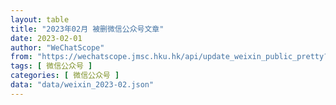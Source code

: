 ```yaml
---
layout: table
title: "2023年02月 被删微信公众号文章"
date: 2023-02-01
author: "WeChatScope"
from: "https://wechatscope.jmsc.hku.hk/api/update_weixin_public_pretty?days="
tags: [ 微信公众号 ]
categories: [ 微信公众号 ]
data: "data/weixin_2023-02.json"
---
```

